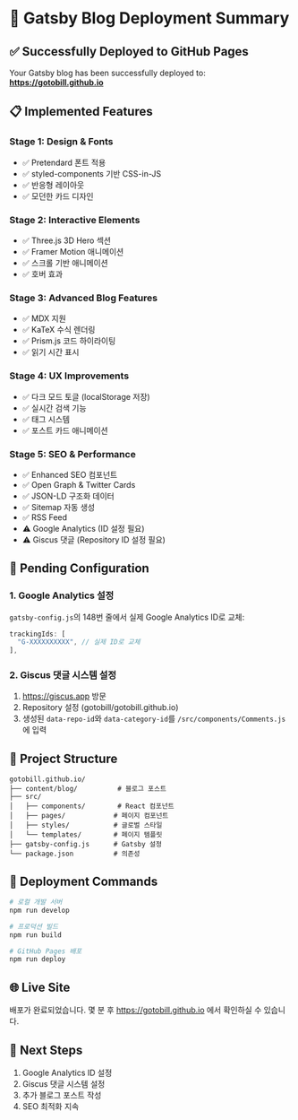 # 🚀 Gatsby Blog Deployment Summary

## ✅ Successfully Deployed to GitHub Pages

Your Gatsby blog has been successfully deployed to: **https://gotobill.github.io**

## 📋 Implemented Features

### Stage 1: Design & Fonts
- ✅ Pretendard 폰트 적용
- ✅ styled-components 기반 CSS-in-JS
- ✅ 반응형 레이아웃
- ✅ 모던한 카드 디자인

### Stage 2: Interactive Elements  
- ✅ Three.js 3D Hero 섹션
- ✅ Framer Motion 애니메이션
- ✅ 스크롤 기반 애니메이션
- ✅ 호버 효과

### Stage 3: Advanced Blog Features
- ✅ MDX 지원
- ✅ KaTeX 수식 렌더링
- ✅ Prism.js 코드 하이라이팅
- ✅ 읽기 시간 표시

### Stage 4: UX Improvements
- ✅ 다크 모드 토글 (localStorage 저장)
- ✅ 실시간 검색 기능
- ✅ 태그 시스템
- ✅ 포스트 카드 애니메이션

### Stage 5: SEO & Performance
- ✅ Enhanced SEO 컴포넌트
- ✅ Open Graph & Twitter Cards
- ✅ JSON-LD 구조화 데이터
- ✅ Sitemap 자동 생성
- ✅ RSS Feed
- ⚠️ Google Analytics (ID 설정 필요)
- ⚠️ Giscus 댓글 (Repository ID 설정 필요)

## 🔧 Pending Configuration

### 1. Google Analytics 설정
`gatsby-config.js`의 148번 줄에서 실제 Google Analytics ID로 교체:
```javascript
trackingIds: [
  "G-XXXXXXXXXX", // 실제 ID로 교체
],
```

### 2. Giscus 댓글 시스템 설정
1. https://giscus.app 방문
2. Repository 설정 (gotobill/gotobill.github.io)
3. 생성된 `data-repo-id`와 `data-category-id`를 `/src/components/Comments.js`에 입력

## 📂 Project Structure
```
gotobill.github.io/
├── content/blog/          # 블로그 포스트
├── src/
│   ├── components/        # React 컴포넌트
│   ├── pages/            # 페이지 컴포넌트
│   ├── styles/           # 글로벌 스타일
│   └── templates/        # 페이지 템플릿
├── gatsby-config.js      # Gatsby 설정
└── package.json          # 의존성
```

## 🚀 Deployment Commands
```bash
# 로컬 개발 서버
npm run develop

# 프로덕션 빌드
npm run build

# GitHub Pages 배포
npm run deploy
```

## 🌐 Live Site
배포가 완료되었습니다. 몇 분 후 https://gotobill.github.io 에서 확인하실 수 있습니다.

## 📝 Next Steps
1. Google Analytics ID 설정
2. Giscus 댓글 시스템 설정
3. 추가 블로그 포스트 작성
4. SEO 최적화 지속